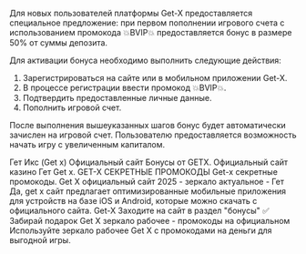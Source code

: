 Для новых пользователей платформы Get-X предоставляется специальное предложение: при первом пополнении игрового счета с использованием промокода 💥BVIP💥 предоставляется бонус в размере 50% от суммы депозита.

Для активации бонуса необходимо выполнить следующие действия:
1. Зарегистрироваться на сайте или в мобильном приложении Get-X.
2. В процессе регистрации ввести промокод 💥BVIP💥.
3. Подтвердить предоставленные личные данные.
4. Пополнить игровой счет.

После выполнения вышеуказанных шагов бонус будет автоматически зачислен на игровой счет. Пользователю предоставляется возможность начать игру с увеличенным капиталом.

Гет Икс (Get x) Официальный сайт Бонусы от GETX. Официальный сайт казино Гет Get x. GET-X СЕКРЕТНЫЕ ПРОМОКОДЫ Get-x секретные промокоды. Get X официальный сайт 2025 - зеркало актуальное - Гет Да, get x сайт предлагает оптимизированные мобильные приложения для устройств на базе iOS и Android, которые можно скачать с официального сайта. Get-X  Заходите на сайт в раздел "бонусы" ✅ Забирай подарок Get X зеркало рабочее - промокоды на официальном Используйте зеркало рабочее Get X с промокодами на деньги для выгодной игры.
